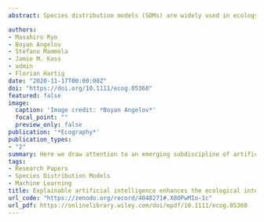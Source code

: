 ```yaml
---
abstract: Species distribution models (SDMs) are widely used in ecology, biogeography and conservation biology to estimate relationships between environmental variables and species occurrence data and make predictions of how their distributions vary in space and time. During the past two decades, the field has increasingly made use of machine learning approaches for constructing and validating SDMs. Model accuracy has steadily increased as a result, but the interpretability of the fitted models, for example the relative importance of predictor variables or their causal effects on focal species, has not always kept pace. Here we draw attention to an emerging subdiscipline of artificial intelligence, explainable AI (xAI), as a toolbox for better interpreting SDMs. xAI aims at deciphering the behavior of complex statistical or machine learning models (e.g. neural networks, random forests, boosted regression trees), and can produce more transparent and understandable SDM predictions. We describe the rationale behind xAI and provide a list of tools that can be used to help ecological modelers better understand complex model behavior at different scales. As an example, we perform a reproducible SDM analysis in R on the African elephant and showcase some xAI tools such as local interpretable model‐agnostic explanation (LIME) to help interpret local‐scale behavior of the model. We conclude with what we see as the benefits and caveats of these techniques and advocate for their use to improve the interpretability of machine learning SDMs.

authors:
- Masahiro Ryo
- Boyan Angelov
- Stefano Mammola
- Jamie M. Kass
- admin
- Florian Hartig
date: "2020-11-17T00:00:00Z"
doi: "https://doi.org/10.1111/ecog.05360"
featured: false
image:
  caption: 'Image credit: *Boyan Angelov*'
  focal_point: ""
  preview_only: false
publication: '*Ecography*'
publication_types:
- "2"
summary: Here we draw attention to an emerging subdiscipline of artificial intelligence, explainable AI (xAI), as a toolbox for better interpreting SDMs. xAI aims at deciphering the behavior of complex statistical or machine learning models (e.g. neural networks, random forests, boosted regression trees), and can produce more transparent and understandable SDM predictions.
tags:
- Research Papers
- Species Distribution Models
- Machine Learning
title: Explainable artificial intelligence enhances the ecological interpretability of black‐box species distribution models
url_code: "https://zenodo.org/record/4048271#.X8OPwMIo-1c"
url_pdf: https://onlinelibrary.wiley.com/doi/epdf/10.1111/ecog.05360
---
```


